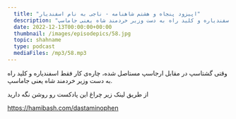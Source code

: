 ```yaml
---
  title: "اپیزود پنجاه و هشتم شاهنامه - ناجی به نام اسفندیار"
  description: "وقتی گشتاسپ در مقابل ارجاسپ مستاصل شده، چاره‌ی کار فقط اسفندیاره و کلید راه به دست وزیر خردمند شاه یعنی جاماسپ." 
  date: 2022-12-13T00:00:00+00:00
  thumbnail: /images/episodepics/58.jpg
  topic: shahname
  type: podcast
  mediaFiles: /mp3/58.mp3
---
```

وقتی گشتاسپ در مقابل ارجاسپ مستاصل شده، چاره‌ی کار فقط اسفندیاره و کلید راه به دست وزیر خردمند شاه یعنی جاماسپ.


از طریق لینک زیر چراغ این پادکست رو روشن نگه دارید

https://hamibash.com/dastaminophen
